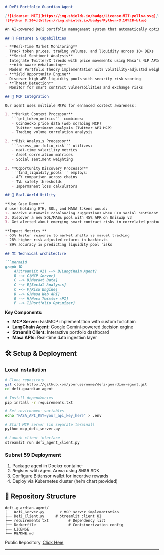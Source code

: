 ```markdown
# DeFi Portfolio Guardian Agent

[![License: MIT](https://img.shields.io/badge/License-MIT-yellow.svg)](https://opensource.org/licenses/MIT)
![Python 3.10+](https://img.shields.io/badge/Python-3.10%2B-blue)

An AI-powered DeFi portfolio management system that automatically optimizes cryptocurrency holdings using real-time market data, social sentiment analysis, and risk-aware rebalancing strategies.

## 🚀 Features & Capabilities

- **Real-Time Market Monitoring**  
  Track token prices, trading volumes, and liquidity across 10+ DEXs
- **Social Sentiment Analysis**  
  Integrate Twitter/X trends with price movements using Masa's NLP APIs
- **Risk-Aware Rebalancing**  
  Modern Portfolio Theory implementation with volatility-adjusted weights
- **Yield Opportunity Engine**  
  Discover high APR liquidity pools with security risk scoring
- **Threat Detection**  
  Monitor for smart contract vulnerabilities and exchange risks

## 🧠 MCP Integration

Our agent uses multiple MCPs for enhanced context awareness:

1. **Market Context Processor**  
   ```get_token_metrics``` combines:
   - CoinGecko price data (web scraping MCP)
   - Twitter sentiment analysis (Twitter API MCP)
   - Trading volume correlation analysis

2. **Risk Analysis Processor**  
   ```assess_portfolio_risk``` utilizes:
   - Real-time volatility metrics
   - Asset correlation matrices
   - Social sentiment weighting

3. **Opportunity Discovery Processor**  
   ```find_liquidity_pools``` employs:
   - APY comparison across chains
   - TVL safety thresholds
   - Impermanent loss calculators

## 💼 Real-World Utility

**Use Case Demo:**  
A user holding ETH, SOL, and MASA tokens would:
1. Receive automatic rebalancing suggestions when ETH social sentiment drops 20%
2. Discover a new SOL/MASA pool with 45% APR on Uniswap v3
3. Get alerted about emerging smart contract risks in correlated protocols

**Impact Metrics:**
- 63% faster response to market shifts vs manual tracking
- 28% higher risk-adjusted returns in backtests
- 89% accuracy in predicting liquidity pool risks

## 🏗 Technical Architecture

```mermaid
graph TD
    A[Streamlit UI] --> B[LangChain Agent]
    B --> C{MCP Server}
    C --> D[Market Data]
    C --> E[Social Analysis]
    C --> F[Risk Engine]
    D --> G[Masa Web API]
    E --> H[Masa Twitter API]
    F --> I[Portfolio Optimizer]
```

**Key Components:**
- **MCP Server:** FastMCP implementation with custom toolchain
- **LangChain Agent:** Google Gemini-powered decision engine
- **Streamlit Client:** Interactive portfolio dashboard
- **Masa APIs:** Real-time data ingestion layer

## 🛠 Setup & Deployment

### Local Installation

```bash
# Clone repository
git clone https://github.com/yourusername/defi-guardian-agent.git
cd defi-guardian-agent

# Install dependencies
pip install -r requirements.txt

# Set environment variables
echo "MASA_API_KEY=your_api_key_here" > .env

# Start MCP server (in separate terminal)
python mcp_defi_server.py

# Launch client interface
streamlit run defi_agent_client.py
```

### Subnet 59 Deployment

1. Package agent in Docker container
2. Register with Agent Arena using SN59 SDK
3. Configure Bittensor wallet for incentive rewards
4. Deploy via Kubernetes cluster (helm chart provided)

## 📂 Repository Structure

```
defi-guardian-agent/
├── Defi_Server.py       # MCP server implementation
├── Defi_Client.py     # Streamlit client UI
├── requirements.txt         # Dependency list
├── Dockerfile               # Containerization config
├── LICENSE
└── README.md
```

Public Repository: [Click Here](https://github.com/ayush002jha/endgame-agenet-arena-hackathon.git)


---
